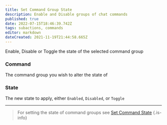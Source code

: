 ```yaml
---
title: Set Command Group State
description: Enable and Disable groups of chat commands
published: true
date: 2022-07-15T18:46:39.742Z
tags: subactions, commands
editor: markdown
dateCreated: 2021-11-19T21:44:58.665Z
---
```


Enable, Disable or Toggle the state of the selected command group

### Command

The command group you wish to alter the state of

### State

The new state to apply, either `Enabled`, `Disabled`, or `Toggle`

***

> For setting the state of command groups see [Set Command State](/Sub-Actions/command-state)
{.is-info}